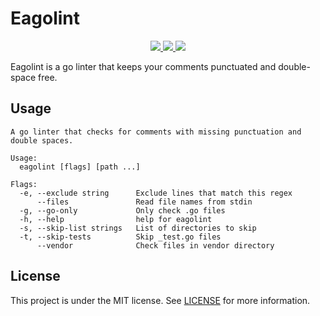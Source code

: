 # Eagolint

<p align="center">
    <a href="http://img.shields.io/badge/godoc-reference-blue.svg?style=flat">
        <img src="https://godoc.org/github.com/Ullaakut/eagolint"/>
    </a>
    <a href="http://img.shields.io/badge/license-MIT-red.svg?style=flat">
        <img src="https://raw.githubusercontent.com/Ullaakut/eagolint/master/LICENSE"/>
    </a>
    <a href="https://goreportcard.com/badge/github.com/Ullaakut/eagolint">
        <img src="https://goreportcard.com/report/Ullaakut/eagolint"/>
    </a>
</p>

Eagolint is a go linter that keeps your comments punctuated and double-space free.

## Usage

```text
A go linter that checks for comments with missing punctuation and double spaces.

Usage:
  eagolint [flags] [path ...]

Flags:
  -e, --exclude string      Exclude lines that match this regex
      --files               Read file names from stdin
  -g, --go-only             Only check .go files
  -h, --help                help for eagolint
  -s, --skip-list strings   List of directories to skip
  -t, --skip-tests          Skip _test.go files
      --vendor              Check files in vendor directory
```

## License

This project is under the MIT license. See [LICENSE](LICENSE) for more information.
